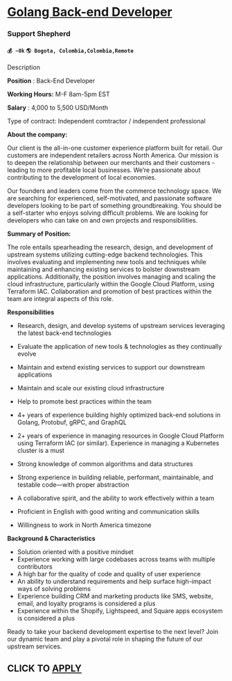 # [Golang Back-end Developer](https://www.remotewlb.com/apply/golang-back-end-developer)  
### Support Shepherd  
#### `💰 ~0k` `🌎 Bogota, Colombia,Colombia,Remote`  

Description

**Position** : Back-End Developer

 **Working Hours:** M-F 8am-5pm EST

 **Salary** : 4,000 to 5,500 USD/Month

Type of contract: Independent comtractor / independent professional

 **About the company:**

Our client is the all-in-one customer experience platform built for retail. Our customers are independent retailers across North America. Our mission is to deepen the relationship between our merchants and their customers - leading to more profitable local businesses. We’re passionate about contributing to the development of local economies.

Our founders and leaders come from the commerce technology space. We are searching for experienced, self-motivated, and passionate software developers looking to be part of something groundbreaking. You should be a self-starter who enjoys solving difficult problems. We are looking for developers who can take on and own projects and responsibilities.

 **Summary of Position:**

The role entails spearheading the research, design, and development of upstream systems utilizing cutting-edge backend technologies. This involves evaluating and implementing new tools and techniques while maintaining and enhancing existing services to bolster downstream applications. Additionally, the position involves managing and scaling the cloud infrastructure, particularly within the Google Cloud Platform, using Terraform IAC. Collaboration and promotion of best practices within the team are integral aspects of this role.

**Responsibilities**

  * Research, design, and develop systems of upstream services leveraging the latest back-end technologies
  * Evaluate the application of new tools & technologies as they continually evolve
  * Maintain and extend existing services to support our downstream applications
  * Maintain and scale our existing cloud infrastructure
  * Help to promote best practices within the team

  * 4+ years of experience building highly optimized back-end solutions in Golang, Protobuf, gRPC, and GraphQL
  * 2+ years of experience in managing resources in Google Cloud Platform using Terraform IAC (or similar). Experience in managing a Kubernetes cluster is a must
  * Strong knowledge of common algorithms and data structures
  * Strong experience in building reliable, performant, maintainable, and testable code—with proper abstraction
  * A collaborative spirit, and the ability to work effectively within a team
  * Proficient in English with good writing and communication skills
  * Willingness to work in North America timezone

**Background & Characteristics**

  * Solution oriented with a positive mindset
  * Experience working with large codebases across teams with multiple contributors
  * A high bar for the quality of code and quality of user experience
  * An ability to understand requirements and help surface high-impact ways of solving problems
  * Experience building CRM and marketing products like SMS, website, email, and loyalty programs is considered a plus
  * Experience within the Shopify, Lightspeed, and Square apps ecosystem is considered a plus

Ready to take your backend development expertise to the next level? Join our dynamic team and play a pivotal role in shaping the future of our upstream services.

  
## CLICK TO [APPLY](https://www.remotewlb.com/apply/golang-back-end-developer)

